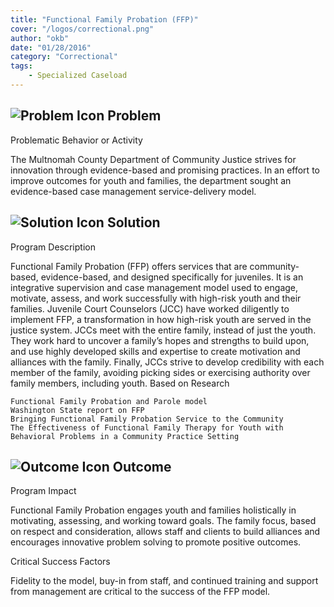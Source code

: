 ```yaml
---
title: "Functional Family Probation (FFP)"
cover: "/logos/correctional.png"
author: "okb"
date: "01/28/2016"
category: "Correctional"
tags:
    - Specialized Caseload
---
```


## ![Problem Icon](https://github.com/google/material-design-icons/raw/master/alert/1x_web/ic_error_outline_black_48dp.png "Problem") Problem
Problematic Behavior or Activity

The Multnomah County Department of Community Justice strives for innovation through evidence-based and promising practices. In an effort to improve outcomes for youth and families, the department sought an evidence-based case management service-delivery model.
## ![Solution Icon](https://github.com/google/material-design-icons/raw/master/action/1x_web/ic_lightbulb_outline_black_48dp.png "Solution") Solution
Program Description

Functional Family Probation (FFP) offers services that are community­-based, evidence­-based, and designed specifically for juveniles. It is an integrative supervision and case management model used to engage, motivate, assess, and work successfully with high-risk youth and their families. Juvenile Court Counselors (JCC) have worked diligently to implement FFP, a transformation in how high-risk youth are served in the justice system. JCCs meet with the entire family, instead of just the youth. They work hard to uncover a family’s hopes and strengths to build upon, and use highly developed skills and expertise to create motivation and alliances with the family. Finally, JCCs strive to develop credibility with each member of the family, avoiding picking sides or exercising authority over family members, including youth.
Based on Research

    Functional Family Probation and Parole model
    Washington State report on FFP
    Bringing Functional Family Probation Service to the Community
    The Effectiveness of Functional Family Therapy for Youth with Behavioral Problems in a Community Practice Setting

## ![Outcome Icon](https://github.com/google/material-design-icons/raw/master/action/1x_web/ic_view_list_black_48dp.png "Outcome") Outcome
Program Impact

Functional Family Probation engages youth and families holistically in motivating, assessing, and working toward goals. The family focus, based on respect and consideration, allows staff and clients to build alliances and encourages innovative problem solving to promote positive outcomes.

Critical Success Factors

Fidelity to the model, buy­-in from staff, and continued training and support from management are critical to the success of the FFP model.